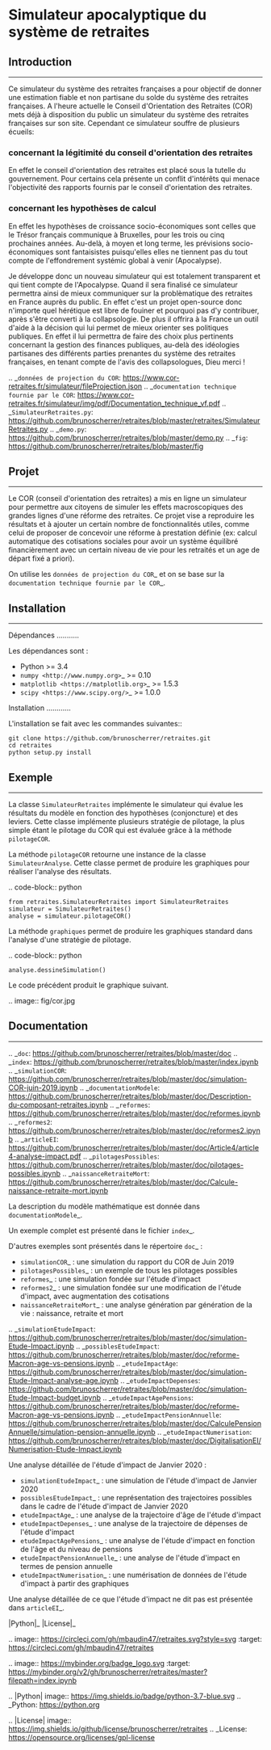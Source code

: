 Simulateur apocalyptique du système de retraites
================================================

## Introduction 
------------
Ce simulateur du système des retraites françaises a pour objectif de donner une estimation fiable et non partisane du solde du système des retraites françaises. A l'heure actuelle le Conseil d'Orientation des Retraites (COR) mets déjà à disposition du public un simulateur du système des retraites françaises sur son site. Cependant ce simulateur souffre de plusieurs écueils:
### concernant la légitimité du conseil d'orientation des retraites

En effet le conseil d'orientation des retraites est placé sous la tutelle du gouvernement. Pour certains cela présente un conflit d'intérêts qui menace l'objectivité des rapports fournis par le conseil d'orientation des retraites.

### concernant les hypothèses de calcul 
 
 En effet les hypothèses de croissance socio-économiques sont celles que le Trésor français communique à Bruxelles, pour les trois ou cinq prochaines années. Au-delà, à moyen et long terme, les prévisions socio-économiques sont fantaisistes puisqu'elles elles ne tiennent pas du tout compte de l'effondrement systémic global à venir (Apocalypse). 

Je développe donc un nouveau simulateur qui est totalement transparent et qui tient compte de l'Apocalypse. 
Quand il sera finalisé ce simulateur permettra ainsi de mieux communiquer sur la problèmatique des retraites en France auprès du public. En effet c'est un projet open-source donc n'importe quel hérétique est libre de fouiner et pourquoi pas d'y contribuer, après s'être converti à la collapsologie.
De plus il offrira à la France un outil d'aide à la décision qui lui permet de mieux orienter ses politiques publiques. En effet il lui permettra de faire des choix plus pertinents concernant la gestion des finances publiques, au-delà des idéologies partisanes des différents parties prenantes du système des retraites françaises, en tenant compte de l'avis des collapsologues, Dieu merci ! 

.. _`données de projection du COR`: https://www.cor-retraites.fr/simulateur/fileProjection.json
.. _`documentation technique fournie par le COR`: https://www.cor-retraites.fr/simulateur/img/pdf/Documentation_technique_vf.pdf
.. _`SimulateurRetraites.py`: https://github.com/brunoscherrer/retraites/blob/master/retraites/SimulateurRetraites.py
.. _`demo.py`: https://github.com/brunoscherrer/retraites/blob/master/demo.py
.. _`fig`: https://github.com/brunoscherrer/retraites/blob/master/fig

## Projet
------------

Le COR (conseil d'orientation des retraites) a mis en ligne un simulateur pour permettre aux citoyens de simuler les effets macroscopiques des grandes lignes d'une réforme des retraites.
Ce projet vise a reproduire les résultats et à ajouter un certain nombre de fonctionnalités utiles, comme celui de proposer de concevoir une réforme à prestation définie (ex: calcul automatique des cotisations sociales pour avoir un système équilibré financièrement avec un certain niveau de vie pour les retraités et un age de départ fixé a priori).

On utilise les `données de projection du COR`_ et on se base sur la `documentation technique fournie par le COR`_.



## Installation
------------

Dépendances
...........

Les dépendances sont :

- Python >= 3.4
- `numpy <http://www.numpy.org>`_ >= 0.10
- `matplotlib <https://matplotlib.org>`_ >= 1.5.3
- `scipy <https://www.scipy.org/>`_ >= 1.0.0

Installation
............

L'installation se fait avec les commandes suivantes::

    git clone https://github.com/brunoscherrer/retraites.git
    cd retraites
    python setup.py install

## Exemple
-------

La classe ``SimulateurRetraites`` implémente le simulateur qui évalue les résultats 
du modèle en fonction des hypothèses (conjoncture) et des leviers. 
Cette classe implémente plusieurs stratégie de pilotage, la plus simple étant 
le pilotage du COR qui est évaluée grâce à la méthode ``pilotageCOR``. 
 
La méthode ``pilotageCOR`` retourne une instance de la classe ``SimulateurAnalyse``. 
Cette classe permet de produire les graphiques pour réaliser l'analyse 
des résultats. 

.. code-block:: python

	from retraites.SimulateurRetraites import SimulateurRetraites
	simulateur = SimulateurRetraites()
	analyse = simulateur.pilotageCOR()

La méthode ``graphiques`` permet de produire les graphiques standard dans l'analyse 
d'une stratégie de pilotage. 

.. code-block:: python

	analyse.dessineSimulation()

Le code précédent produit le graphique suivant. 

.. image::  fig/cor.jpg

## Documentation
-------------

.. _`doc`: https://github.com/brunoscherrer/retraites/blob/master/doc
.. _`index`: https://github.com/brunoscherrer/retraites/blob/master/index.ipynb
.. _`simulationCOR`: https://github.com/brunoscherrer/retraites/blob/master/doc/simulation-COR-juin-2019.ipynb
.. _`documentationModele`: https://github.com/brunoscherrer/retraites/blob/master/doc/Description-du-composant-retraites.ipynb
.. _`reformes`: https://github.com/brunoscherrer/retraites/blob/master/doc/reformes.ipynb
.. _`reformes2`: https://github.com/brunoscherrer/retraites/blob/master/doc/reformes2.ipynb
.. _`articleEI`: https://github.com/brunoscherrer/retraites/blob/master/doc/Article4/article4-analyse-impact.pdf
.. _`pilotagesPossibles`: https://github.com/brunoscherrer/retraites/blob/master/doc/pilotages-possibles.ipynb
.. _`naissanceRetraiteMort`: https://github.com/brunoscherrer/retraites/blob/master/doc/Calcule-naissance-retraite-mort.ipynb

La description du modèle mathématique est donnée dans `documentationModele`_. 

Un exemple complet est présenté dans le fichier `index`_.

D'autres exemples sont présentés dans le répertoire `doc`_ :

- `simulationCOR`_ : une simulation du rapport du COR de Juin 2019
- `pilotagesPossibles`_ : un exemple de tous les pilotages possibles
- `reformes`_ : une simulation fondée sur l'étude d'impact
- `reformes2`_ : une simulation fondée sur une modification de l'étude d'impact, avec augmentation des cotisations
- `naissanceRetraiteMort`_ : une analyse génération par génération de la vie : naissance, retraite et mort

.. _`simulationEtudeImpact`: https://github.com/brunoscherrer/retraites/blob/master/doc/simulation-Etude-Impact.ipynb
.. _`possiblesEtudeImpact`: https://github.com/brunoscherrer/retraites/blob/master/doc/reforme-Macron-age-vs-pensions.ipynb
.. _`etudeImpactAge`: https://github.com/brunoscherrer/retraites/blob/master/doc/simulation-Etude-Impact-analyse-age.ipynb
.. _`etudeImpactDepenses`: https://github.com/brunoscherrer/retraites/blob/master/doc/simulation-Etude-Impact-budget.ipynb
.. _`etudeImpactAgePensions`: https://github.com/brunoscherrer/retraites/blob/master/doc/reforme-Macron-age-vs-pensions.ipynb
.. _`etudeImpactPensionAnnuelle`: https://github.com/brunoscherrer/retraites/blob/master/doc/CalculePensionAnnuelle/simulation-pension-annuelle.ipynb
.. _`etudeImpactNumerisation`: https://github.com/brunoscherrer/retraites/blob/master/doc/DigitalisationEI/Numerisation-Etude-Impact.ipynb

Une analyse détaillée de l'étude d'impact de Janvier 2020 :

- `simulationEtudeImpact`_ : une simulation de l'étude d'impact de Janvier 2020
- `possiblesEtudeImpact`_ : une représentation des trajectoires possibles dans le cadre de l'étude d'impact de Janvier 2020
- `etudeImpactAge`_ : une analyse de la trajectoire d'âge de l'étude d'impact
- `etudeImpactDepenses`_ : une analyse de la trajectoire de dépenses de l'étude d'impact
- `etudeImpactAgePensions`_ : une analyse de l'étude d'impact en fonction de l'âge et du niveau de pensions
- `etudeImpactPensionAnnuelle`_ : une analyse de l'étude d'impact en termes de pension annuelle
- `etudeImpactNumerisation`_ : une numérisation de données de l'étude d'impact à partir des graphiques

Une analyse détaillée de ce que l'étude d'impact ne dit pas est présentée dans `articleEI`_.

|Python|_ |License|_

.. image:: https://circleci.com/gh/mbaudin47/retraites.svg?style=svg
    :target: https://circleci.com/gh/mbaudin47/retraites

.. image:: https://mybinder.org/badge_logo.svg
 :target: https://mybinder.org/v2/gh/brunoscherrer/retraites/master?filepath=index.ipynb

.. |Python| image:: https://img.shields.io/badge/python-3.7-blue.svg
.. _Python: https://python.org

.. |License| image:: https://img.shields.io/github/license/brunoscherrer/retraites
.. _License: https://opensource.org/licenses/gpl-license

